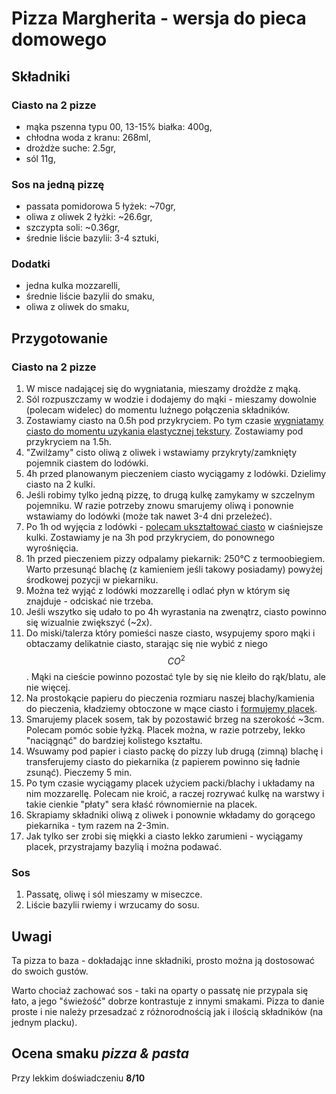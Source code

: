# Pizza Margherita - wersja do pieca domowego

## Składniki

### Ciasto na 2 pizze

-   mąka pszenna typu 00, 13-15% białka: 400g,
-   chłodna woda z kranu: 268ml,
-   drożdże suche: 2.5gr,
-   sól 11g,

### Sos na jedną pizzę

-   passata pomidorowa 5 łyżek: ~70gr,
-   oliwa z oliwek 2 łyżki: ~26.6gr,
-   szczypta soli: ~0.36gr,
-   średnie liście bazylii: 3-4 sztuki,

### Dodatki

* jedna kulka mozzarelli,
* średnie liście bazylii do smaku,
* oliwa z oliwek do smaku,

## Przygotowanie

### Ciasto na 2 pizze

1. W misce nadającej się do wygniatania, mieszamy drożdże z mąką.
2. Sól rozpuszczamy w wodzie i dodajemy do mąki - mieszamy dowolnie (polecam widelec) do momentu luźnego połączenia składników.
3. Zostawiamy ciasto na 0.5h pod przykryciem. Po tym czasie [wygniatamy ciasto do momentu uzykania elastycznej tekstury](https://youtu.be/BA-o41np8Tk?t=259). Zostawiamy pod przykryciem na 1.5h.
4. "Zwilżamy" cisto oliwą z oliwek i wstawiamy przykryty/zamknięty pojemnik ciastem do lodówki.
5. 4h przed planowanym pieczeniem ciasto wyciągamy z lodówki. Dzielimy ciasto na 2 kulki.
6. Jeśli robimy tylko jedną pizzę, to drugą kulkę zamykamy w szczelnym pojemniku. W razie potrzeby znowu smarujemy oliwą i ponownie wstawiamy do lodówki (może tak nawet 3-4 dni przeleżeć).
7. Po 1h od wyjęcia z lodówki - [polecam ukształtować ciasto](https://youtu.be/BA-o41np8Tk?t=397) w ciaśniejsze kulki. Zostawiamy je na 3h pod przykryciem, do ponownego wyrośnięcia.
8. 1h przed pieczeniem pizzy odpalamy piekarnik: 250°C z termoobiegiem. Warto przesunąć blachę (z kamieniem jeśli takowy posiadamy) powyżej środkowej pozycji w piekarniku.
9. Można też wyjąć z lodówki mozzarellę i odlać płyn w którym się znajduje - odciskać nie trzeba.
10. Jeśli wszytko się udało to po 4h wyrastania na zwenątrz, ciasto powinno się wizualnie zwiększyć (~2x).
11. Do miski/talerza który pomieści nasze ciasto, wsypujemy sporo mąki i obtaczamy delikatnie ciasto, starając się nie wybić z niego $$CO^2$$​. Mąki na cieście powinno pozostać tyle by się nie kleiło do rąk/blatu, ale nie więcej.
12. Na prostokącie papieru do pieczenia rozmiaru naszej blachy/kamienia do pieczenia, kładziemy obtoczone w mące ciasto i [formujemy placek](https://youtu.be/BA-o41np8Tk?t=446).
13. Smarujemy placek sosem, tak by pozostawić brzeg na szerokość ~3cm. Polecam pomóc sobie łyżką. Placek można, w razie potrzeby,  lekko "naciągnąć" do bardziej kolistego kształtu.
14. Wsuwamy pod papier i ciasto packę do pizzy lub drugą (zimną) blachę i transferujemy ciasto do piekarnika (z papierem powinno się ładnie zsunąć). Pieczemy 5 min.
15. Po tym czasie wyciągamy placek użyciem packi/blachy i układamy na nim mozzarellę. Polecam nie kroić, a raczej rozrywać kulkę na warstwy i takie cienkie "płaty" sera kłaść równomiernie na placek.
16. Skrapiamy składniki oliwą z oliwek i ponownie wkładamy do gorącego piekarnika - tym razem na 2-3min.
17. Jak tylko ser zrobi się miękki a ciasto lekko zarumieni - wyciągamy placek, przystrajamy bazylią i można podawać.

### Sos

1. Passatę, oliwę i sól mieszamy w miseczce.
2. Liście bazylii rwiemy i wrzucamy do sosu.

## Uwagi

Ta pizza to baza - dokładając inne składniki, prosto można ją dostosować do swoich gustów.

Warto chociaż zachować sos - taki na oparty o passatę nie przypala się łato, a jego "świeżość" dobrze kontrastuje z innymi smakami. Pizza to danie proste i nie należy przesadzać z różnorodnością jak i ilością składników (na jednym placku).

## Ocena smaku _pizza & pasta_

Przy lekkim doświadczeniu **8/10**
